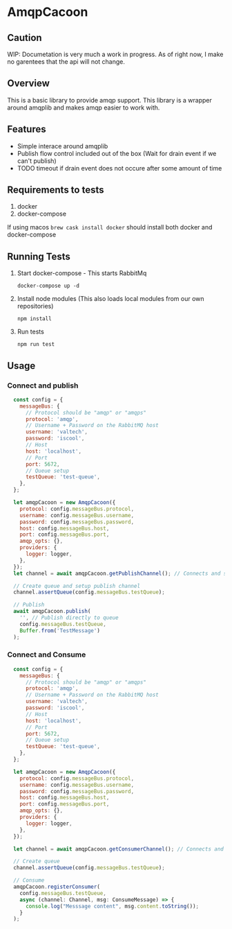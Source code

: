 # AmqpCacoon

## Caution

WIP: Documetation is very much a work in progress. As of right now, I make no garentees that the api will not change.

## Overview

This is a basic library to provide amqp support. This library is a wrapper around amqplib and makes amqp easier to work with.

## Features

- Simple interace around amqplib
- Publish flow control included out of the box (Wait for drain event if we can't publish)
- TODO timeout if drain event does not occure after some amount of time

## Requirements to tests

1. docker
2. docker-compose

If using macos `brew cask install docker` should install both docker and docker-compose

## Running Tests

1. Start docker-compose - This starts RabbitMq
   ```
   docker-compose up -d
   ```
2. Install node modules (This also loads local modules from our own repositories)
   ```
   npm install
   ```
3. Run tests
   ```
   npm run test
   ```

## Usage

### Connect and publish

```javascript
  const config = {
    messageBus: {
      // Protocol should be "amqp" or "amqps"
      protocol: 'amqp',
      // Username + Password on the RabbitMQ host
      username: 'valtech',
      password: 'iscool',
      // Host
      host: 'localhost',
      // Port
      port: 5672,
      // Queue setup
      testQueue: 'test-queue',
    },
  };

  let amqpCacoon = new AmqpCacoon({
    protocol: config.messageBus.protocol,
    username: config.messageBus.username,
    password: config.messageBus.password,
    host: config.messageBus.host,
    port: config.messageBus.port,
    amqp_opts: {},
    providers: {
      logger: logger,
    },
  });
  let channel = await amqpCacoon.getPublishChannel(); // Connects and sets up a publish channel

  // Create queue and setup publish channel
  channel.assertQueue(config.messageBus.testQueue);

  // Publish
  await amqpCacoon.publish(
    '', // Publish directly to queue
    config.messageBus.testQueue,
    Buffer.from('TestMessage')
  );
```

### Connect and Consume

```javascript
  const config = {
    messageBus: {
      // Protocol should be "amqp" or "amqps"
      protocol: 'amqp',
      // Username + Password on the RabbitMQ host
      username: 'valtech',
      password: 'iscool',
      // Host
      host: 'localhost',
      // Port
      port: 5672,
      // Queue setup
      testQueue: 'test-queue',
    },
  };

  let amqpCacoon = new AmqpCacoon({
    protocol: config.messageBus.protocol,
    username: config.messageBus.username,
    password: config.messageBus.password,
    host: config.messageBus.host,
    port: config.messageBus.port,
    amqp_opts: {},
    providers: {
      logger: logger,
    },
  });

  let channel = await amqpCacoon.getConsumerChannel(); // Connects and sets up a subscription channel

  // Create queue
  channel.assertQueue(config.messageBus.testQueue);

  // Consume
  amqpCacoon.registerConsumer(
    config.messageBus.testQueue,
    async (channel: Channel, msg: ConsumeMessage) => {
      console.log("Messsage content", msg.content.toString());
    }
  );
```
